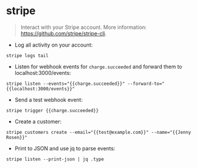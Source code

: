 # stripe

> Interact with your Stripe account.
> More information: <https://github.com/stripe/stripe-cli>.

- Log all activity on your account:

`stripe logs tail`

- Listen for webhook events for `charge.succeeded` and forward them to localhost:3000/events:

`stripe listen --events="{{charge.succeeded}}" --forward-to="{{localhost:3000/events}}"`

- Send a test webhook event:

`stripe trigger {{charge.succeeded}}`

- Create a customer:

`stripe customers create --email="{{test@example.com}}" --name="{{Jenny Rosen}}"`

- Print to JSON and use jq to parse events:

`stripe listen --print-json | jq .type`
